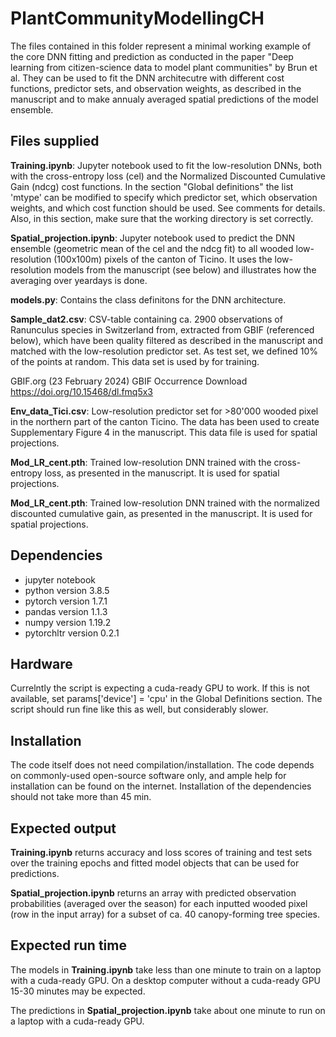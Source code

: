 # PlantCommunityModellingCH

The files contained in this folder represent a minimal working example of the core DNN fitting and prediction as conducted in the paper "Deep learning from citizen-science data to model plant communities" by Brun et al. They can be used to fit the DNN architecutre with different cost functions, predictor sets, and observation weights, as described in the manuscript and to make annualy averaged spatial predictions of the model ensemble.

## Files supplied

**Training.ipynb**:
Jupyter notebook used to fit the low-resolution DNNs, both with the cross-entropy loss (cel) and the Normalized Discounted Cumulative Gain (ndcg) cost functions. In the section "Global definitions" the list 'mtype' can be modified to specify which predictor set, which observation weights, and which cost function should be used. See comments for details. Also, in this section, make sure that the working directory is set correctly.

**Spatial_projection.ipynb**:
Jupyter notebook used to predict the DNN ensemble (geometric mean of the cel and the ndcg fit) to all wooded low-resolution (100x100m) pixels of the canton of Ticino. It uses the low-resolution models from the manuscript (see below) and illustrates how the averaging over yeardays is done.

**models.py**:
Contains the class definitons for the DNN architecture.

**Sample_dat2.csv**:
CSV-table containing ca. 2900 observations of Ranunculus species in Switzerland from, extracted from GBIF (referenced below), which have been quality filtered as described in the manuscript and matched with the low-resolution predictor set. As test set, we defined 10% of the points at random. This data set is used by for training.

GBIF.org (23 February 2024) GBIF Occurrence Download  https://doi.org/10.15468/dl.fmq5x3

**Env_data_Tici.csv**:
Low-resolution predictor set for >80'000 wooded pixel in the northern part of the canton Ticino. The data has been used to create Supplementary Figure 4 in the manuscript. This data file is used for spatial projections.

**Mod_LR_cent.pth**:
Trained low-resolution DNN trained with the cross-entropy loss, as presented in the manuscript. It is used for spatial projections.

**Mod_LR_cent.pth**:
Trained low-resolution DNN trained with the normalized discounted cumulative gain, as presented in the manuscript. It is used for spatial projections.

## Dependencies

* jupyter notebook
* python version 3.8.5
* pytorch version 1.7.1
* pandas version 1.1.3
* numpy version 1.19.2
* pytorchltr version 0.2.1
	
## Hardware

Currelntly the script is expecting a cuda-ready GPU to work. If this is not available, set params['device'] = 'cpu' 
in the Global Definitions section. The script should run fine like this as well, but considerably slower. 

## Installation

The code itself does not need compilation/installation. The code depends on commonly-used open-source software only, 
and ample help for installation can be found on the internet. Installation of the dependencies should not take more 
than 45 min.

## Expected output

**Training.ipynb** returns accuracy and loss scores of training and test sets over the training epochs and fitted model objects that can be used for predictions.

**Spatial_projection.ipynb** returns an array with predicted observation probabilities (averaged over the season) for each inputted wooded pixel (row in the input array) for a subset of ca. 40 canopy-forming tree species. 

## Expected run time

The models in **Training.ipynb** take less than one minute to train on a laptop with a cuda-ready GPU. On a desktop computer without a 
cuda-ready GPU 15-30 minutes may be expected.

The predictions in **Spatial_projection.ipynb** take about one minute to run on a laptop with a cuda-ready GPU.
